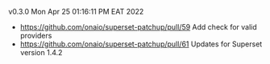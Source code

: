 
v0.3.0 Mon Apr 25 01:16:11 PM EAT 2022
- https://github.com/onaio/superset-patchup/pull/59 Add check for  valid providers
- https://github.com/onaio/superset-patchup/pull/61 Updates for Superset version 1.4.2
